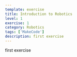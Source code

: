 ```yaml
---
template: exercise
title: Introduction to Robotics
level: 1
exercise: 1
category: Robotics
tags: ['MakeCode']
description: first exercise
---
```


first exercise
